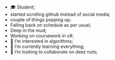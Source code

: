 - 🎓 Student;
- started scrolling github instead of social media;
- couple of things popping up;
- Falling back on schedule as per usual;
- Deep in the mud;
- Working on coursework in c#;
- 👀 I’m interested in algorithms;
- 🌱 I’m currently learning everything;
- 💞️ I’m looking to collaborate on deez nuts;

<!---
tszhh/tszhh is a ✨ special ✨ repository because its `README.md` (this file) appears on your GitHub profile.
You can click the Preview link to take a look at your changes.
--->
